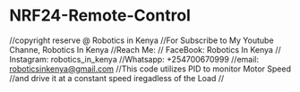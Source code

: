 # NRF24-Remote-Control

//copyright reserve @ Robotics in Kenya
//For Subscribe to My Youtube Channe, Robotics In Kenya
//Reach Me:
// FaceBook: Robotics In Kenya
// Instagram: robotics_in_kenya
//Whatsapp: +254700670999
//email: roboticsinkenya@gmail.com
//This code utilizes PID to monitor Motor Speed
//and drive it at a constant speed iregadless of the Load
//
